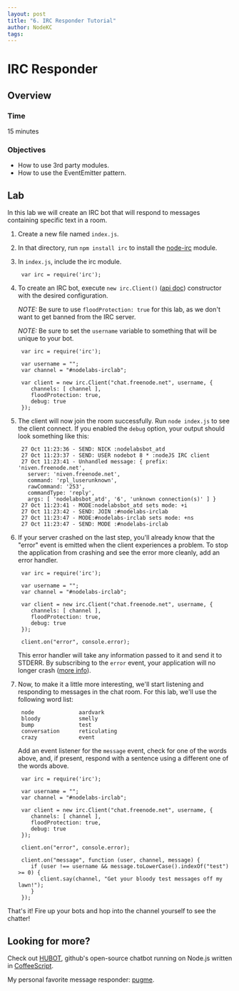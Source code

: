 ```yaml
---
layout: post
title: "6. IRC Responder Tutorial"
author: NodeKC
tags:
---
```


# IRC Responder

## Overview

### Time

15 minutes

### Objectives

- How to use 3rd party modules.
- How to use the EventEmitter pattern.

## Lab

In this lab we will create an IRC bot that will respond to messages containing specific text in a room.

1. Create a new file named `index.js`.
2. In that directory, run `npm install irc` to install the [node-irc](https://github.com/martynsmith/node-irc) module.
3. In `index.js`, include the irc module.

        var irc = require('irc');

3. To create an IRC bot, execute `new irc.Client()` ([api doc](https://node-irc.readthedocs.org/en/latest/API.html)) constructor with the desired configuration.

    *NOTE:* Be sure to use `floodProtection: true` for this lab, as we don't want to get banned from the IRC server.

    *NOTE:* Be sure to set the `username` variable to something that will be unique to your bot.

        var irc = require('irc');

        var username = "";
        var channel = "#nodelabs-irclab";

        var client = new irc.Client("chat.freenode.net", username, {
           channels: [ channel ],
           floodProtection: true,
           debug: true
        });

4. The client will now join the room successfully. Run `node index.js` to see the client connect. If you enabled the `debug` option, your output should look something like this:

        27 Oct 11:23:36 - SEND: NICK :nodelabsbot_atd
        27 Oct 11:23:37 - SEND: USER nodebot 8 * :nodeJS IRC client
        27 Oct 11:23:41 - Unhandled message: { prefix: 'niven.freenode.net',
          server: 'niven.freenode.net',
          command: 'rpl_luserunknown',
          rawCommand: '253',
          commandType: 'reply',
          args: [ 'nodelabsbot_atd', '6', 'unknown connection(s)' ] }
        27 Oct 11:23:41 - MODE:nodelabsbot_atd sets mode: +i
        27 Oct 11:23:42 - SEND: JOIN :#nodelabs-irclab
        27 Oct 11:23:47 - MODE:#nodelabs-irclab sets mode: +ns
        27 Oct 11:23:47 - SEND: MODE :#nodelabs-irclab

5. If your server crashed on the last step, you'll already know that the "error" event is emitted when the client experiences a problem. To stop the application from crashing and see the error more cleanly, add an error handler.

        var irc = require('irc');

        var username = "";
        var channel = "#nodelabs-irclab";

        var client = new irc.Client("chat.freenode.net", username, {
           channels: [ channel ],
           floodProtection: true,
           debug: true
        });

        client.on("error", console.error);

    This error handler will take any information passed to it and send it to STDERR. By subscribing to the `error` event, your application will no longer crash ([more info](http://nodejs.org/api/events.html#events_class_events_eventemitter)).

6. Now, to make it a little more interesting, we'll start listening and responding to messages in the chat room. For this lab, we'll use the following word list:

        node              aardvark
        bloody            smelly
        bump              test
        conversation      reticulating
        crazy             event

    Add an event listener for the `message` event, check for one of the words above, and, if present, respond with a sentence using a different one of the words above.

        var irc = require('irc');

        var username = "";
        var channel = "#nodelabs-irclab";

        var client = new irc.Client("chat.freenode.net", username, {
           channels: [ channel ],
           floodProtection: true,
           debug: true
        });

        client.on("error", console.error);

        client.on("message", function (user, channel, message) {
           if (user !== username && message.toLowerCase().indexOf("test") >= 0) {
              client.say(channel, "Get your bloody test messages off my lawn!");
           }
        });

That's it! Fire up your bots and hop into the channel yourself to see the chatter!

## Looking for more?

Check out [HUBOT](http://hubot.github.com/), github's open-source chatbot running on Node.js written in [CoffeeScript](http://coffeescript.org/).

My personal favorite message responder: [pugme](https://github.com/github/hubot/blob/master/src/scripts/pugme.coffee).